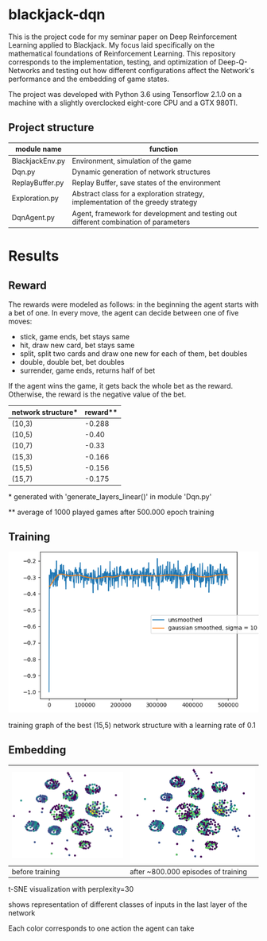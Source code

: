 # blackjack-dqn
This is the project code for my seminar paper on Deep Reinforcement Learning applied to Blackjack. My focus laid specifically on the mathematical foundations of Reinforcement Learning. This repository corresponds to the implementation, testing, and optimization of Deep-Q-Networks and testing out how different configurations affect the Network's performance and the embedding of game states. 

The project was developed with Python 3.6 using Tensorflow 2.1.0 on a machine with a slightly overclocked eight-core CPU and a GTX 980TI.

## Project structure
| module name | function |
| ---- |---|
| BlackjackEnv.py | Environment, simulation of the game |
| Dqn.py | Dynamic generation of network structures | 
| ReplayBuffer.py | Replay Buffer, save states of the environment |
| Exploration.py | Abstract class for a exploration strategy, implementation of the greedy strategy | 
| DqnAgent.py | Agent, framework for development and testing out different combination of parameters |

# Results
## Reward
The rewards were modeled as follows: in the beginning the agent starts with a bet of one. In every move, the agent can decide between one of five moves: 
* stick, game ends, bet stays same
* hit, draw new card, bet stays same
* split, split two cards and draw one new for each of them, bet doubles
* double, double bet, bet doubles
* surrender, game ends, returns half of bet

If the agent wins the game, it gets back the whole bet as the reward. Otherwise, the reward is the negative value of the bet. 

| network structure* | reward** | 
| -- | -- |
| (10,3)| -0.288 |
| (10,5)| -0.40 |
| (10,7)| -0.33 |
| (15,3)| -0.166 |
| (15,5)| -0.156 |
| (15,7)| -0.175 |

\* generated with 'generate_layers_linear()' in module 'Dqn.py'

** average of 1000 played games after 500.000 epoch training

## Training
<img src="https://raw.githubusercontent.com/leonvol/blackjack-dqn/main/docs/training.png" alt="training graph">

training graph of the best (15,5) network structure with a learning rate of 0.1


## Embedding 
| <img src="https://raw.githubusercontent.com/leonvol/blackjack-dqn/main/docs/embedding_before.png" alt="embedding before"> | <img src="https://raw.githubusercontent.com/leonvol/blackjack-dqn/main/docs/embedding_after.png" alt="embedding after"> |
|-|-|
| before training | after ~800.000 episodes of training |

t-SNE visualization with perplexity=30

shows representation of different classes of inputs in the last layer of the network

Each color corresponds to one action the agent can take